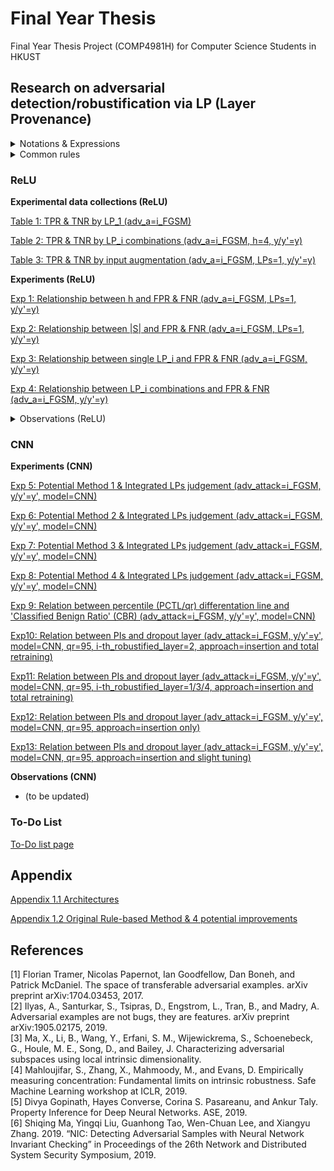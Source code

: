 # Final Year Thesis
Final Year Thesis Project (COMP4981H) for Computer Science Students in HKUST

## Research on adversarial detection/robustification via LP (Layer Provenance)

<details>
  <summary>Notations & Expressions</summary>

- **LP_i**: Layer Provenance of the i-th hidden layer
- **y**: ground-truth label, **y'** predicted label
- **S**: training set, **P**: provenance set
- **S1**: subset (first class) within training set, **S2**: subset (second class) within training set
- **P1**: subset (first class) within provenance set, **P2**: subset (second class) within provenance set
- **TPR**: True Positive Rate (A -> A)
- **TNR**: True Negative Rate (B -> B)
- **FPR**: False Positive Rate (B -> A)
- **FNR**: Flase Negative Rate (A -> B)
- **h**: Number of hidden layers (specifically for ReLU neural networks)
- **adv_a**: adversarial attack
- **i_FGSM**: Iterative Fast Gradient Sign Method, **JSMA**: Jacobian Saliency Map Attack, **CWL2**: CarliniWagner L2 Attack
- **()** indicate standard deviation. 

</details>

<details>
  <summary>Common rules</summary>

- For Table 1 to 3 and Experiment 1 to 4TPR, TNR, FPR, and FNR are examinated on 100 samples. 
- For Table 1 to 3 and Experiment 1 to 4, the task is to classify 5 and 7 (subset of MNIST). 
- For Table 1 to 3 and Experiment 1 to 4, if we use more than one LP, we will concatenate all LPs as one LP.  

</details>

### ReLU 

**Experimental data collections (ReLU)** <br/>

[Table 1: TPR & TNR by LP_1 (adv_a=i_FGSM)](pages/table1.md)

[Table 2: TPR & TNR by LP_i combinations (adv_a=i_FGSM, h=4, y/y'=y)](pages/table2.md)

[Table 3: TPR & TNR by input augmentation (adv_a=i_FGSM, LPs=1, y/y'=y)](pages/table3.md)

**Experiments  (ReLU)** 

[Exp 1: Relationship between h and FPR & FNR (adv_a=i_FGSM, LPs=1, y/y'=y)](pages/exp1.md)

[Exp 2: Relationship between |S| and FPR & FNR (adv_a=i_FGSM, LPs=1, y/y'=y)](pages/exp2.md)

[Exp 3: Relationship between single LP_i and FPR & FNR (adv_a=i_FGSM, y/y'=y)](pages/exp3.md)

[Exp 4: Relationship between LP_i combinations and FPR & FNR (adv_a=i_FGSM, y/y'=y)](pages/exp4.md)

<details>
  <summary>Observations (ReLU)</summary>

  - Position of layers can influence detection capability. As we can see, when LP is closer to the end, TP  increases and TN decreases. One possible explanation is that when the LP is closer to the end, more samples (both for benign and adversarial samples) are likely to fall in the same provenance. 
  - Different type of layers also have different detection capability. 
  - We do not need to leverage all LPs. Single LP can achieve similar capability in terms of adversarial detection. 
  - If LP_i is matched, LP_i+1 is extremely likely to be matched.
  - An adversarial sample does not belong to either the provenance set of the ground-truth label or the provenance set of the predicted label
  - y' class, both benign & adversarial samples on 4 hidden layers ReLU → [A, B, B, B] or [A, A, B, B]
  - y class, most then [B, B, B, B] or [A, A, A, A]

</details>

### CNN

**Experiments (CNN)**

[Exp 5: Potential Method 1 & Integrated LPs judgement (adv_attack=i_FGSM, y/y'=y', model=CNN)](pages/exp5.md)

[Exp 6: Potential Method 2 & Integrated LPs judgement (adv_attack=i_FGSM, y/y'=y', model=CNN)](pages/exp6.md)

[Exp 7: Potential Method 3 & Integrated LPs judgement (adv_attack=i_FGSM, y/y'=y', model=CNN)](pages/exp7.md)

[Exp 8: Potential Method 4 & Integrated LPs judgement (adv_attack=i_FGSM, y/y'=y', model=CNN)](pages/exp8.md)

[Exp 9: Relation between percentile (PCTL/qr) differentation line and 'Classified Benign Ratio' (CBR) (adv_attack=i_FGSM, y/y'=y', model=CNN)](pages/exp9.md)

[Exp10: Relation between PIs and dropout layer (adv_attack=i_FGSM, y/y'=y', model=CNN, qr=95, i-th_robustified_layer=2, approach=insertion and total retraining)](pages/exp10.md)

[Exp11: Relation between PIs and dropout layer (adv_attack=i_FGSM, y/y'=y', model=CNN, qr=95, i-th_robustified_layer=1/3/4, approach=insertion and total retraining)](pages/exp11.md)

[Exp12: Relation between PIs and dropout layer (adv_attack=i_FGSM, y/y'=y', model=CNN, qr=95, approach=insertion only)](pages/exp12.md)

[Exp13: Relation between PIs and dropout layer (adv_attack=i_FGSM, y/y'=y', model=CNN, qr=95, approach=insertion and slight tuning)](pages/exp13.md)

**Observations (CNN)** <br/>
- (to be updated)

### To-Do List 

[To-Do list page](pages/todo.md)

## Appendix 

[Appendix 1.1 Architectures](pages/appendix1_1.md) 

[Appendix 1.2 Original Rule-based Method & 4 potential improvements](pages/appendix1_2.md)

## References 
[1] Florian Tramer, Nicolas Papernot, Ian Goodfellow, Dan Boneh, and Patrick McDaniel. The space of transferable adversarial examples. arXiv preprint arXiv:1704.03453, 2017. <br />
[2] Ilyas, A., Santurkar, S., Tsipras, D., Engstrom, L., Tran, B., and Madry, A. Adversarial examples are not bugs, they are features. arXiv preprint arXiv:1905.02175, 2019. <br />
[3] Ma, X., Li, B., Wang, Y., Erfani, S. M., Wijewickrema, S., Schoenebeck, G., Houle, M. E., Song, D., and Bailey, J. Characterizing adversarial subspaces using local intrinsic dimensionality. <br />
[4] Mahloujifar, S., Zhang, X., Mahmoody, M., and Evans, D. Empirically measuring concentration: Fundamental limits on intrinsic robustness. Safe Machine Learning workshop at ICLR, 2019. <br />
[5] Divya Gopinath, Hayes Converse, Corina S. Pasareanu, and Ankur Taly. Property Inference for Deep Neural Networks. ASE, 2019. <br />
[6] Shiqing Ma, Yingqi Liu, Guanhong Tao, Wen-Chuan Lee, and Xiangyu Zhang. 2019. “NIC: Detecting Adversarial Samples with Neural Network Invariant Checking” in Proceedings of the 26th Network and Distributed System Security Symposium, 2019. <br />

